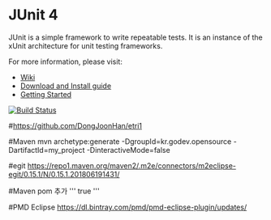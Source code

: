 # JUnit 4
JUnit is a simple framework to write repeatable tests. It is an instance of the xUnit architecture for unit testing frameworks.

For more information, please visit:
* [Wiki](https://github.com/junit-team/junit4/wiki)
* [Download and Install guide](https://github.com/junit-team/junit4/wiki/Download-and-Install)
* [Getting Started](https://github.com/junit-team/junit4/wiki/Getting-started)

[![Build Status](https://travis-ci.org/junit-team/junit4.svg?branch=master)](https://travis-ci.org/junit-team/junit4)

#https://github.com/DongJoonHan/etri1

#Maven
mvn archetype:generate -DgroupId=kr.godev.opensource -DartifactId=my_project -DinteractiveMode=false

#egit
https://repo1.maven.org/maven2/.m2e/connectors/m2eclipse-egit/0.15.1/N/0.15.1.201806191431/

#Maven pom 추가
'''
<testFailureIgnore>true</testFailureIgnore>
'''

#PMD Eclipse
https://dl.bintray.com/pmd/pmd-eclipse-plugin/updates/
